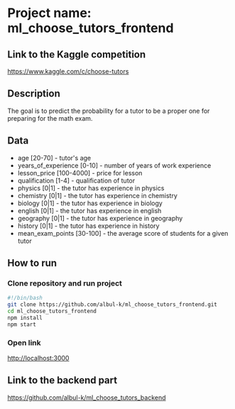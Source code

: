 # Project name: ml_choose_tutors_frontend

## Link to the Kaggle competition

<https://www.kaggle.com/c/choose-tutors>

## Description

The goal is to predict the probability for a tutor to be a proper one for preparing for the math exam.

## Data

* age [20-70] - tutor's age
* years_of_experience [0-10] - number of years of work experience
* lesson_price [100-4000] - price for lesson
* qualification [1-4] - qualification of tutor
* physics [0|1] - the tutor has experience in physics
* chemistry [0|1] - the tutor has experience in chemistry
* biology [0|1] - the tutor has experience in biology
* english [0|1] - the tutor has experience in english
* geography [0|1] - the tutor has experience in geography
* history [0|1] - the tutor has experience in history
* mean_exam_points [30-100] - the average score of students for a given tutor

## How to run

### Clone repository and run project

```bash
#!/bin/bash
git clone https://github.com/albul-k/ml_choose_tutors_frontend.git
cd ml_choose_tutors_frontend
npm install
npm start
```

### Open link

[http://localhost:3000](http://localhost:3000)

## Link to the backend part

<https://github.com/albul-k/ml_choose_tutors_backend>
